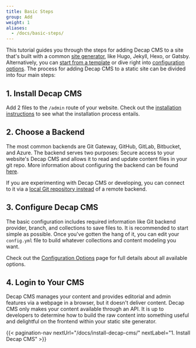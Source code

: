 ```yaml
---
title: Basic Steps
group: Add
weight: 1
aliases:
  - /docs/basic-steps/
---
```


This tutorial guides you through the steps for adding Decap CMS to a site that's built with a common [site generator](https://www.staticgen.com/), like Hugo, Jekyll, Hexo, or Gatsby.
Alternatively, you can [start from a template](/docs/start-with-a-template) or dive right into [configuration options](/docs/configuration-options). The process for adding Decap CMS to a static site can be divided into four main steps:

## 1. Install Decap CMS

Add 2 files to the `/admin` route of your website.
Check out the [installation instructions](/docs/install-decap-cms/) to see what the installation process entails.

## 2. Choose a Backend

The most common backends are Git Gateway, GitHub, GitLab, Bitbucket, and Azure. The backend serves two purposes: Secure access to your website's Decap CMS and allows it to read and update content files in your git repo. More information about configuring the backend can be found [here](/docs/backends-overview/).

If you are experimenting with Decap CMS or developing, you can connect to it via a [local Git repository instead](/docs/working-with-a-local-git-repository/) of a remote backend.

## 3. Configure Decap CMS

The basic configuration includes required information like Git backend provider, branch, and collections to save files to.
It is recommended to start simple as possible. Once you've gotten the hang of it, you can edit your `config.yml` file to
build whatever collections and content modeling you want.

Check out the [Configuration Options](/docs/configuration-options/) page for full details about all available options.

## 4. Login to Your CMS

Decap CMS manages your content and provides editorial and admin features via a webpage in a browser, but it doesn't deliver content. Decap CMS only makes your content available through an API. It is up to developers to determine how to build the raw content into something useful and delightful on the frontend within your static site generator.

{{< pagination-nav nextUrl="/docs/install-decap-cms/" nextLabel="1. Install Decap CMS" >}}
